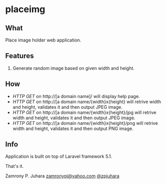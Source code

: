 # placeimg

<h2>What</h2>
Place image holder web application.

<h2>Features</h2>
<ol>
<li>Generate random image based on given width and height.</li>
</ol>

<h2>How</h2>
<ul>
<li><em>HTTP GET</em> on http://[a domain name]/ will display help page.</li>
<li><em>HTTP GET</em> on http://[a domain name/{width}x{height} will retrive width and height, validates it and then output JPEG image.</li>
<li><em>HTTP GET</em> on http://[a domain name/{width}x{height}/jpg will retrive width and height, validates it and then output JPEG image.</li>
<li><em>HTTP GET</em> on http://[a domain name/{width}x{height}/png will retrive width and height, validates it and then output PNG image.</li>
</ul>
<h2>Info</h2>
Application is built on top of Laravel framework 5.1.

That's it.


Zamrony P. Juhara
zamronypj@yahoo.com
<a href="https://twitter.com/zpjuhara">@zpjuhara</a>

